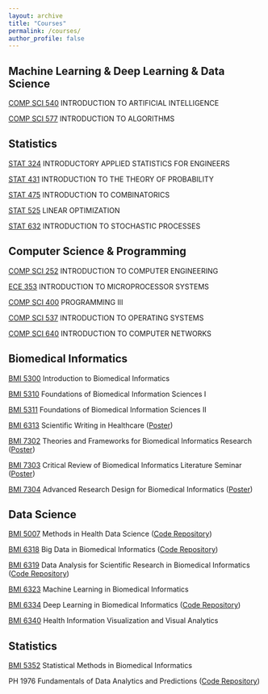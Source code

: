 ```yaml
---
layout: archive
title: "Courses"
permalink: /courses/
author_profile: false
---
```


## Machine Learning & Deep Learning & Data Science

[COMP SCI 540](https://guide.wisc.edu/courses/comp_sci/#:~:text=COMP%20SCI%20540) INTRODUCTION TO ARTIFICIAL INTELLIGENCE

[COMP SCI 577](https://guide.wisc.edu/courses/comp_sci/#:~:text=COMP%20SCI%20577) INTRODUCTION TO ALGORITHMS

## Statistics

[STAT 324](https://guide.wisc.edu/courses/stat/#:~:text=STAT%20324) INTRODUCTORY APPLIED STATISTICS FOR ENGINEERS

[STAT 431](https://guide.wisc.edu/courses/stat/#:~:text=MATH%20431) INTRODUCTION TO THE THEORY OF PROBABILITY

[STAT 475](https://guide.wisc.edu/courses/stat/#:~:text=MATH%20475) INTRODUCTION TO COMBINATORICS

[STAT 525](https://guide.wisc.edu/courses/stat/#:~:text=MATH%20525) LINEAR OPTIMIZATION

[STAT 632](https://guide.wisc.edu/courses/stat/#:~:text=OTM%20632) INTRODUCTION TO STOCHASTIC PROCESSES

## Computer Science & Programming

[COMP SCI 252](https://guide.wisc.edu/courses/comp_sci/#:~:text=COMP%20SCI%20252) INTRODUCTION TO COMPUTER ENGINEERING

[ECE 353](https://guide.wisc.edu/courses/comp_sci/#:~:text=E%20C%20E%20353) INTRODUCTION TO MICROPROCESSOR SYSTEMS

[COMP SCI 400](https://guide.wisc.edu/courses/comp_sci/#:~:text=COMP%20SCI%20400) PROGRAMMING III

[COMP SCI 537](https://guide.wisc.edu/courses/comp_sci/#:~:text=COMP%20SCI%20537) INTRODUCTION TO OPERATING SYSTEMS

[COMP SCI 640](https://guide.wisc.edu/courses/comp_sci/#:~:text=COMP%20SCI%20640) INTRODUCTION TO COMPUTER NETWORKS


## Biomedical Informatics

[BMI 5300](https://sbmi.uth.edu/current-students/catalog-of-courses-bmi/bmi-5300.htm) Introduction to Biomedical Informatics

[BMI 5310](https://sbmi.uth.edu/current-students/catalog-of-courses-bmi/bmi-5310.htm) Foundations of Biomedical Information Sciences I

[BMI 5311](https://sbmi.uth.edu/current-students/catalog-of-courses-bmi/bmi-5311.htm) Foundations of Biomedical Information Sciences II

[BMI 6313](https://sbmi.uth.edu/current-students/catalog-of-courses-bmi/bmi-6313.htm) Scientific Writing in Healthcare ([Poster](/files/6313Poster.pdf))

[BMI 7302](https://sbmi.uth.edu/current-students/catalog-of-courses-bmi/bmi-7302.htm) Theories and Frameworks for Biomedical Informatics Research ([Poster](/files/7302Poster.pdf))

[BMI 7303](https://sbmi.uth.edu/current-students/catalog-of-courses-bmi/bmi-7303.htm) Critical Review of Biomedical Informatics Literature Seminar ([Poster](/files/7303Poster.pdf))

[BMI 7304](https://sbmi.uth.edu/current-students/catalog-of-courses-bmi/bmi-7304.htm) Advanced Research Design for Biomedical Informatics ([Poster](/files/7304Poster.pdf))

## Data Science

[BMI 5007](https://sbmi.uth.edu/current-students/catalog-of-courses-bmi/bmi-5007.htm) Methods in Health Data Science ([Code Repository](https://github.com/BingyuMao/mtds_health_data))

[BMI 6318](https://sbmi.uth.edu/current-students/catalog-of-courses-bmi/bmi-6318.htm) Big Data in Biomedical Informatics ([Code Repository](https://github.com/BingyuMao/big_data_hw))

[BMI 6319](https://sbmi.uth.edu/current-students/catalog-of-courses-bmi/bmi-6319.htm) Data Analysis for Scientific Research in Biomedical Informatics ([Code Repository](https://github.com/BingyuMao/model_comparison_mimic))

[BMI 6323](https://sbmi.uth.edu/current-students/catalog-of-courses-bmi/bmi-6323.htm) Machine Learning in Biomedical Informatics

[BMI 6334](https://sbmi.uth.edu/current-students/catalog-of-courses-bmi/bmi-6334.htm) Deep Learning in Biomedical Informatics ([Code Repository](https://github.com/BingyuMao/deep_course_hws))

[BMI 6340](https://sbmi.uth.edu/current-students/catalog-of-courses-bmi/bmi-6340.htm) Health Information Visualization and Visual Analytics

## Statistics

[BMI 5352](https://sbmi.uth.edu/current-students/catalog-of-courses-bmi/bmi-5352.htm) Statistical Methods in Biomedical Informatics

PH 1976 Fundamentals of Data Analytics and Predictions ([Code Repository](https://github.com/BingyuMao/pd_proj))
